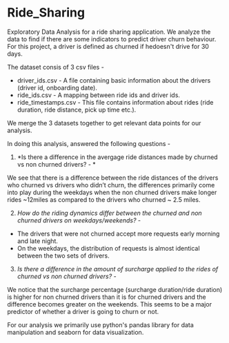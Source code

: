 # Ride_Sharing
Exploratory Data Analysis for a ride sharing application. We analyze the data to find if there are some indicators to predict driver churn behaviour. For this project, a driver is defined as churned if hedoesn't drive for 30 days.

The dataset consis of 3 csv files - 

* driver_ids.csv - A file containing basic information about the drivers (driver id, onboarding date).
* ride_ids.csv - A mapping between ride ids and driver ids.
* ride_timestamps.csv - This file contains information about rides (ride duration, ride distance, pick up time etc.).

We merge the 3 datasets together to get relevant data points for our analysis.

In doing this analysis, answered the following questions - 

1) *Is there a difference in the avergage ride distances made by churned vs non churned drivers? - *

We see that there is a difference between the ride distances of the drivers who churned vs drivers who didn’t churn, the differences primarily come into play during the weekdays when the non churned drivers make longer rides ~12miles as compared to the drivers who churned ~ 2.5 miles.

2) *How do the riding dynamics differ between the churned and non churned drivers on weekdays/weekends? -*

* The drivers that were not churned accept more requests early morning and late night.
* On the weekdays, the distribution of requests is almost identical between the two sets of drivers.

3) *Is there a difference in the amount of surcharge applied to the rides of churned vs non churned drivers? -*

We notice that the surcharge percentage (surcharge duration/ride duration) is higher for non churned drivers than it is for churned drivers and the difference becomes greater on the weekends. This seems to be a major predictor of whether a driver is going to churn or not.

For our analysis we primarily use python's pandas library for data manipulation and seaborn for data visualization.
